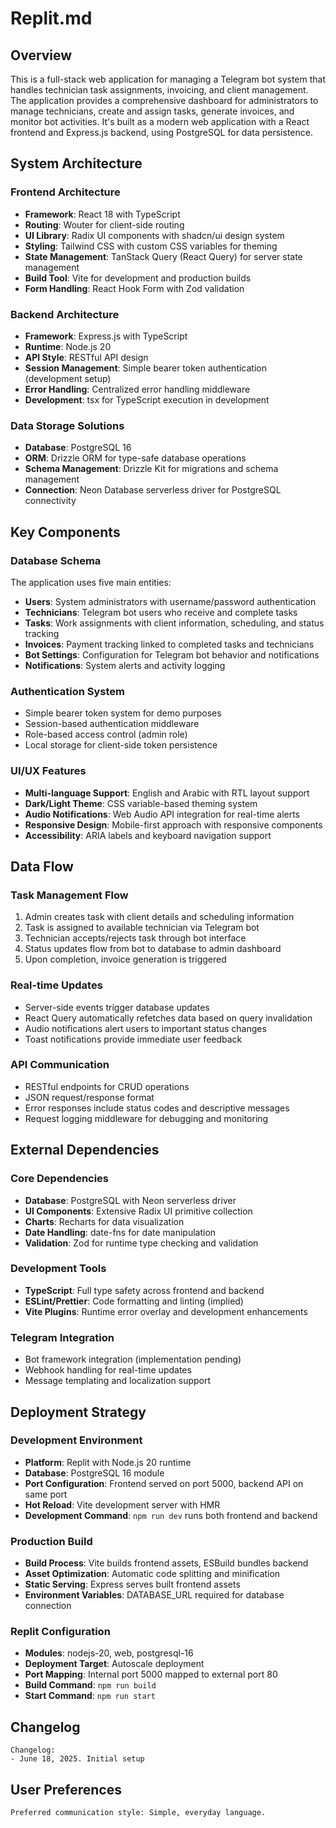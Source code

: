 # Replit.md

## Overview

This is a full-stack web application for managing a Telegram bot system that handles technician task assignments, invoicing, and client management. The application provides a comprehensive dashboard for administrators to manage technicians, create and assign tasks, generate invoices, and monitor bot activities. It's built as a modern web application with a React frontend and Express.js backend, using PostgreSQL for data persistence.

## System Architecture

### Frontend Architecture
- **Framework**: React 18 with TypeScript
- **Routing**: Wouter for client-side routing
- **UI Library**: Radix UI components with shadcn/ui design system
- **Styling**: Tailwind CSS with custom CSS variables for theming
- **State Management**: TanStack Query (React Query) for server state management
- **Build Tool**: Vite for development and production builds
- **Form Handling**: React Hook Form with Zod validation

### Backend Architecture
- **Framework**: Express.js with TypeScript
- **Runtime**: Node.js 20
- **API Style**: RESTful API design
- **Session Management**: Simple bearer token authentication (development setup)
- **Error Handling**: Centralized error handling middleware
- **Development**: tsx for TypeScript execution in development

### Data Storage Solutions
- **Database**: PostgreSQL 16
- **ORM**: Drizzle ORM for type-safe database operations
- **Schema Management**: Drizzle Kit for migrations and schema management
- **Connection**: Neon Database serverless driver for PostgreSQL connectivity

## Key Components

### Database Schema
The application uses five main entities:
- **Users**: System administrators with username/password authentication
- **Technicians**: Telegram bot users who receive and complete tasks
- **Tasks**: Work assignments with client information, scheduling, and status tracking
- **Invoices**: Payment tracking linked to completed tasks and technicians
- **Bot Settings**: Configuration for Telegram bot behavior and notifications
- **Notifications**: System alerts and activity logging

### Authentication System
- Simple bearer token system for demo purposes
- Session-based authentication middleware
- Role-based access control (admin role)
- Local storage for client-side token persistence

### UI/UX Features
- **Multi-language Support**: English and Arabic with RTL layout support
- **Dark/Light Theme**: CSS variable-based theming system
- **Audio Notifications**: Web Audio API integration for real-time alerts
- **Responsive Design**: Mobile-first approach with responsive components
- **Accessibility**: ARIA labels and keyboard navigation support

## Data Flow

### Task Management Flow
1. Admin creates task with client details and scheduling information
2. Task is assigned to available technician via Telegram bot
3. Technician accepts/rejects task through bot interface
4. Status updates flow from bot to database to admin dashboard
5. Upon completion, invoice generation is triggered

### Real-time Updates
- Server-side events trigger database updates
- React Query automatically refetches data based on query invalidation
- Audio notifications alert users to important status changes
- Toast notifications provide immediate user feedback

### API Communication
- RESTful endpoints for CRUD operations
- JSON request/response format
- Error responses include status codes and descriptive messages
- Request logging middleware for debugging and monitoring

## External Dependencies

### Core Dependencies
- **Database**: PostgreSQL with Neon serverless driver
- **UI Components**: Extensive Radix UI primitive collection
- **Charts**: Recharts for data visualization
- **Date Handling**: date-fns for date manipulation
- **Validation**: Zod for runtime type checking and validation

### Development Tools
- **TypeScript**: Full type safety across frontend and backend
- **ESLint/Prettier**: Code formatting and linting (implied)
- **Vite Plugins**: Runtime error overlay and development enhancements

### Telegram Integration
- Bot framework integration (implementation pending)
- Webhook handling for real-time updates
- Message templating and localization support

## Deployment Strategy

### Development Environment
- **Platform**: Replit with Node.js 20 runtime
- **Database**: PostgreSQL 16 module
- **Port Configuration**: Frontend served on port 5000, backend API on same port
- **Hot Reload**: Vite development server with HMR
- **Development Command**: `npm run dev` runs both frontend and backend

### Production Build
- **Build Process**: Vite builds frontend assets, ESBuild bundles backend
- **Asset Optimization**: Automatic code splitting and minification
- **Static Serving**: Express serves built frontend assets
- **Environment Variables**: DATABASE_URL required for database connection

### Replit Configuration
- **Modules**: nodejs-20, web, postgresql-16
- **Deployment Target**: Autoscale deployment
- **Port Mapping**: Internal port 5000 mapped to external port 80
- **Build Command**: `npm run build`
- **Start Command**: `npm run start`

## Changelog

```
Changelog:
- June 18, 2025. Initial setup
```

## User Preferences

```
Preferred communication style: Simple, everyday language.
```
